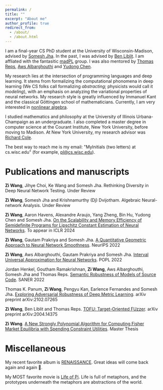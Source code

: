```yaml
---
permalink: /
title: ""
excerpt: "About me"
author_profile: true
redirect_from: 
  - /about/
  - /about.html
---
```


I am a final-year CS PhD student at the University of Wisconsin-Madison, advised by [Somesh Jha](https://pages.cs.wisc.edu/~jha/). In the past, I was advised by [Ben Liblit](https://pages.cs.wisc.edu/~liblit/). I am affliated with the fantasitic [madPL](https://madpl.cs.wisc.edu/) group. I was also mentored by [Thomas Reps](https://pages.cs.wisc.edu/~reps/), [Aws Albarghouthi](https://pages.cs.wisc.edu/~aws/) and [Yudong Chen](https://pages.cs.wisc.edu/~yudongchen/). 

My research lies at the intersection of programming languages and deep learning. It stems from formalizing the computational phonomena in deep learning (We CS folks call formalizing *abstracting*; physicists would call it *modeling*), with an emphasis on analyzing the variational properties of neural networks. My research style is greatly influenced by Immanuel Kant and the classical Göttingen school of mathematicians. Currently, I am very interested in [nonlinear algebra](https://bookstore.ams.org/gsm-211/).

I studied mathematics and philosophy at the University of Illinois Urbana-Champaign as an undergraduate. I also completed a master degree in computer science at the Courant Institute, New York University, before moving to Madison. At New York University, my research advisor was [Richard Cole](https://cs.nyu.edu/~cole/).

The best way to reach me is my email: "MyInitials (two letters) at cs.wisc.edu" (for example, <pl@cs.wisc.edu>).

Publications and manuscripts
======
**Zi Wang**, Jihye Choi, Ke Wang and Somesh Jha. Rethinking Diversity in Deep Neural Network Testing. Under Review

**Zi Wang**, Somesh Jha and Krishnamurthy (Dj) Dvijotham. Algebraic Neural-network Analysis. Under Review

**Zi Wang**, Aaron Havens, Alexandre Araujo, Yang Zheng, Bin Hu, Yudong Chen and Somesh Jha. [On the Scalability and Memory Efficiency of Semidefinite Programs for Lipschitz Constant Estimation of Neural Networks](https://openreview.net/forum?id=dwzLn78jq7). To appear in ICLR 2024

**Zi Wang**, Gautam Prakriya and Somesh Jha. [A Quantitative Geometric Approach to Neural Network Smoothness](https://openreview.net/forum?id=ZQcpYaE1z1r). NeurIPS 2022

**Zi Wang**, Aws Albarghouthi, Gautam Prakriya and Somesh Jha. [Interval Universal Approximation for Neural Networks](https://dl.acm.org/doi/10.1145/3498675). POPL 2022

Jordan Henkel, Goutham Ramakrishnan, **Zi Wang**, Aws Albarghouthi, Somesh Jha and Thomas Reps. [Semantic Robustness of Models of Source Code](https://arxiv.org/abs/2002.03043). SANER 2022

Thomas K. Panum, **Zi Wang**, Pengyu Kan, Earlence Fernandes and Somesh Jha. [Exploring Adversarial Robustness of Deep Metric Learning](https://arxiv.org/abs/2102.07265). arXiv preprint arXiv:2102.07265

**Zi Wang**, Ben Liblit and Thomas Reps. [TOFU: Target-Oriented FUzzer](https://arxiv.org/abs/2004.14375). arXiv preprint arXiv:2004.14375

**Zi Wang**. [A New Strongly Polynomial Algorithm for Computing Fisher Market Equilibria with Spending Constraint Utilities](https://cs.nyu.edu/media/publications/wang_zi.pdf). Master Thesis

Miscellaneous
=======
My recent favorite album is [RENAISSANCE](https://music.beyonce.com/). Great ideas will come back again and again 🫡.

My MOST favorite movie is [Life of Pi](https://en.wikipedia.org/wiki/Life_of_Pi_(film)). Life is full of metaphors, and the prototypes underneath the metaphors are abstractions of the world.